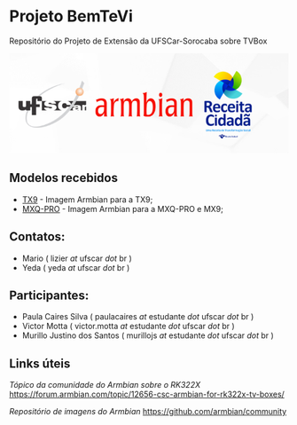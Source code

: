 # Projeto BemTeVi
Repositório do Projeto de Extensão da UFSCar-Sorocaba sobre TVBox

![logos](./logos.png)

## Modelos recebidos
* [TX9](./Armbian-TX9) - Imagem Armbian para a TX9;
* [MXQ-PRO](./Armbian-MXQ) - Imagem Armbian para a MXQ-PRO e MX9;

## Contatos:
* Mario ( lizier _at_ ufscar _dot_ br )
* Yeda ( yeda _at_ ufscar _dot_ br )

## Participantes:
* Paula Caires Silva ( paulacaires _at_ estudante _dot_ ufscar _dot_ br )
* Victor Motta ( victor.motta _at_ estudante _dot_ ufscar _dot_ br )
* Murillo Justino dos Santos ( murillojs _at_ estudante _dot_ ufscar _dot_ br )

## Links úteis

*Tópico da comunidade do Armbian sobre o RK322X*
https://forum.armbian.com/topic/12656-csc-armbian-for-rk322x-tv-boxes/

*Repositório de imagens do Armbian*
https://github.com/armbian/community
